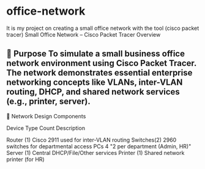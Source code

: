 # office-network
It is my project on creating a small office network with the tool  (cisco packet tracer) 
Small Office Network – Cisco Packet Tracer Overview

📌 Purpose
To simulate a small business office network environment using Cisco Packet Tracer. The network demonstrates essential enterprise networking concepts like VLANs, inter-VLAN routing, DHCP, and shared network services (e.g., printer, server).
---

🧱 Network Design Components

Device Type	Count	Description

Router	(1)	Cisco 2911 used for inter-VLAN routing
Switches(2)	2960 switches for departmental access
PCs	4	"2 per department (Admin, HR)"
Server	(1)	Central DHCP/File/Other services
Printer	(1)	Shared network printer (for HR)
